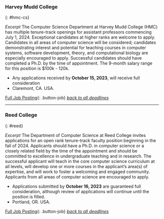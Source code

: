 
### Harvey Mudd College
{: #hmc-cs}

_Excerpt_ The Computer Science Department at Harvey Mudd College (HMC) has multiple tenure-track openings for assistant professors commencing July 1, 2024. Exceptional candidates at higher ranks are welcome to apply. Candidates in all areas of computer science will be considered; candidates demonstrating interest and potential for teaching courses in computer systems, software development, theory, and computational biology are especially encouraged to apply. Successful candidates should have completed a Ph.D. by the time of appointment.  The 9-month salary range for this position is $100k - 120k.

- Any applications received by **October 15, 2023**, will receive full consideration
- Claremont, CA. USA. 

[Full Job Posting](https://academicjobsonline.org/ajo/jobs/24986){: .button-job} 
[_back to all deadlines_](#deadlines)

------------

### Reed College
{: #reed}

_Excerpt_ The Department of Computer Science at Reed College invites applications for an open rank tenure-track faculty position beginning in the fall of 2024. Applicants should have a Ph.D. in computer science or a closely related field by the time of the appointment and should be committed to excellence in undergraduate teaching and in research. The successful applicant will teach in the core computer science curriculum at all levels, will develop one or more courses in the applicant’s area(s) of expertise, and will work to foster a welcoming and engaged community. Applicants from all areas of computer science are encouraged to apply.

- Applications submitted by **October 16, 2023** are guaranteed full consideration, although review of applications will continue until the position is filled.
- Portland, OR. USA.

[Full Job Posting](https://apply.interfolio.com/128893){: .button-job} 
[_back to all deadlines_](#deadlines)
